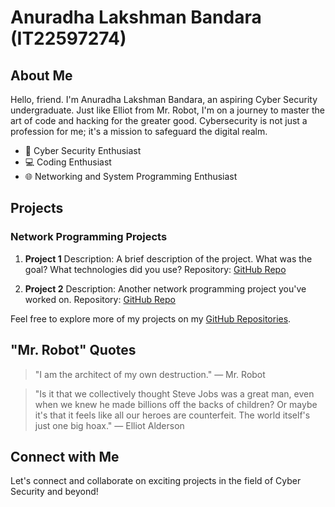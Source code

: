 # Anuradha Lakshman Bandara (IT22597274)

## About Me
Hello, friend. I'm Anuradha Lakshman Bandara, an aspiring Cyber Security undergraduate. Just like Elliot from Mr. Robot, I'm on a journey to master the art of code and hacking for the greater good. Cybersecurity is not just a profession for me; it's a mission to safeguard the digital realm.

- 🔐 Cyber Security Enthusiast
- 💻 Coding Enthusiast
- 🌐 Networking and System Programming Enthusiast

## Projects
### Network Programming Projects

1. **Project 1**
   Description: A brief description of the project. What was the goal? What technologies did you use?
   Repository: [GitHub Repo](link-to-repo)

2. **Project 2**
   Description: Another network programming project you've worked on.
   Repository: [GitHub Repo](link-to-repo)

Feel free to explore more of my projects on my [GitHub Repositories](https://github.com/YourUsername?tab=repositories).

## "Mr. Robot" Quotes
> "I am the architect of my own destruction."
> — Mr. Robot

> "Is it that we collectively thought Steve Jobs was a great man, even when we knew he made billions off the backs of children? Or maybe it's that it feels like all our heroes are counterfeit. The world itself's just one big hoax."
> — Elliot Alderson

## Connect with Me
<!--
- LinkedIn: [Anuradha Lakshman Bandara](https://www.linkedin.com/in/yourlinkedinprofile)
- Twitter: [@YourTwitterHandle](https://twitter.com/yourtwitterhandle)
- Personal Website: [www.yourwebsite.com](https://www.yourwebsite.com)
-->
Let's connect and collaborate on exciting projects in the field of Cyber Security and beyond! 


<!--
**IT22597274/IT22597274** is a ✨ _special_ ✨ repository because its `README.md` (this file) appears on your GitHub profile.

Here are some ideas to get you started:

- 🔭 I’m currently working on ...
- 🌱 I’m currently learning ...
- 👯 I’m looking to collaborate on ...
- 🤔 I’m looking for help with ...
- 💬 Ask me about ...
- 📫 How to reach me: ...
- 😄 Pronouns: ...
- ⚡ Fun fact: ...
-->
